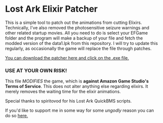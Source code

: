 # Lost Ark Elixir Patcher

This is a simple tool to patch out the animations from cutting Elixirs. Technically, I've also removed the photosensitive seizure warnings and other related startup movies. All you need to do is select your EFGame folder and the program will make a backup of your file and fetch the modded version of the data1.lpk from this repository. I will try to update this regularly, as occasionally the game will replace the file through patches.

[You can download the patcher here and click on the .exe file.](https://github.com/Poyoanon/loa-elixir-patcher/releases)

### USE AT YOUR OWN RISK!

This file _MODIFIES_ the game, which is **against Amazon Game Studio's Terms of Service**. This does not alter anything else regarding elixirs. It merely removes the waiting time for the elixir animations.

Special thanks to spiritovod for his Lost Ark QuickBMS scripts.

If you'd like to support me in some way for some _ungodly_ reason you can do so [here.](https://ko-fi.com/poyoanon)
